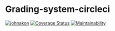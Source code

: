 # Grading-system-circleci

[![johnakon](https://circleci.com/gh/johnakon/CI-CD-circleci--.svg?style=svg)](https://circleci.com/gh/johnakon/CI-CD-circleci--/9)
[![Coverage Status](https://coveralls.io/repos/github/johnakon/CI-CD-circleci--/badge.svg?branch=master)](https://coveralls.io/github/johnakon/CI-CD-circleci--?branch=master)
[![Maintainability](https://api.codeclimate.com/v1/badges/c18acfc62a1668b9794a/maintainability)](https://codeclimate.com/github/johnakon/CI-CD-circleci--/maintainability)
